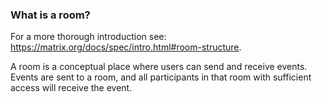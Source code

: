 ### What is a room?

For a more thorough introduction see: <https://matrix.org/docs/spec/intro.html#room-structure>.

A room is a conceptual place where users can send and receive events. Events are sent to a room, and all participants in that room with sufficient access will receive the event.